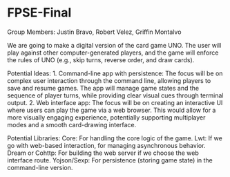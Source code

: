 # FPSE-Final

Group Members: Justin Bravo, Robert Velez, Griffin Montalvo

We are going to make a digital version of the card game UNO. The user will play against other computer-generated players, and the game will enforce the rules of UNO (e.g., skip turns, reverse order, and draw cards).

Potential Ideas:
	1.	Command-line app with persistence: The focus will be on complex user interaction through the command line, allowing players to save and resume games. The app will manage game states and the sequence of player turns, while providing clear visual cues through terminal output.
	2.	Web interface app: The focus will be on creating an interactive UI where users can play the game via a web browser. This would allow for a more visually engaging experience, potentially supporting multiplayer modes and a smooth card-drawing interface.

Potential Libraries:
Core: For handling the core logic of the game.
Lwt: If we go with web-based interaction, for managing asynchronous behavior.
Dream or Cohttp: For building the web server if we choose the web interface route.
Yojson/Sexp: For persistence (storing game state) in the command-line version.


